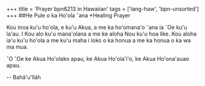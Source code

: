 +++
title = 'Prayer bpn6213 in Hawaiian'
tags = ['lang-haw', 'bpn-unsorted']
+++
##He Pule o ka Ho'ola ˇana
*Healing Prayer

Kou inoa ku'u ho'ola, e ku'u Akua, a me ka ho'omana'o ˇana ia ˇOe ku'u la'au. I Kou alo ku'u mana'olana a me ke aloha Nou ku'u hoa like.  Kou aloha ia'u ku'u ho'ola a me ku'u maha i loko o ka honua a me ka honua o ka wa ma mua.

ˇO ˇOe ke Akua Ho'olako apau, ke Akua Ho'oia'i'o, ke Akua Ho'ona'auao apau.

-- Bahá'u'lláh
